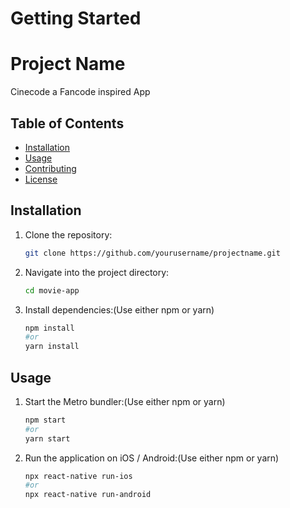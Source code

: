 # Getting Started

# Project Name

Cinecode a Fancode inspired App
## Table of Contents

- [Installation](#installation)
- [Usage](#usage)
- [Contributing](#contributing)
- [License](#license)

## Installation

1. Clone the repository:

   ```bash
   git clone https://github.com/yourusername/projectname.git
2. Navigate into the project directory:

   ```bash
   cd movie-app
3. Install dependencies:(Use either npm or yarn)

   ```bash
   npm install
   #or
   yarn install

 ## Usage

1. Start the Metro bundler:(Use either npm or yarn)

    ```bash
    npm start
   #or
   yarn start

2. Run the application on iOS / Android:(Use either npm or yarn)

    ```bash
    npx react-native run-ios
    #or
    npx react-native run-android

